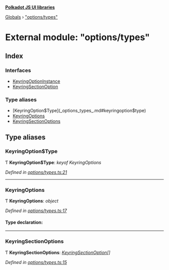 **[Polkadot JS UI libraries](../README.md)**

[Globals](../globals.md) › [&quot;options/types&quot;](_options_types_.md)

# External module: "options/types"

## Index

### Interfaces

* [KeyringOptionInstance](../interfaces/_options_types_.keyringoptioninstance.md)
* [KeyringSectionOption](../interfaces/_options_types_.keyringsectionoption.md)

### Type aliases

* [KeyringOption$Type](_options_types_.md#keyringoption$type)
* [KeyringOptions](_options_types_.md#keyringoptions)
* [KeyringSectionOptions](_options_types_.md#keyringsectionoptions)

## Type aliases

###  KeyringOption$Type

Ƭ **KeyringOption$Type**: *keyof KeyringOptions*

*Defined in [options/types.ts:21](https://github.com/polkadot-js/ui/blob/6fce4b7/packages/ui-keyring/src/options/types.ts#L21)*

___

###  KeyringOptions

Ƭ **KeyringOptions**: *object*

*Defined in [options/types.ts:17](https://github.com/polkadot-js/ui/blob/6fce4b7/packages/ui-keyring/src/options/types.ts#L17)*

#### Type declaration:

___

###  KeyringSectionOptions

Ƭ **KeyringSectionOptions**: *[KeyringSectionOption](../interfaces/_options_types_.keyringsectionoption.md)[]*

*Defined in [options/types.ts:15](https://github.com/polkadot-js/ui/blob/6fce4b7/packages/ui-keyring/src/options/types.ts#L15)*